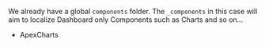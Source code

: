 We already have a global `components` folder. The `_components` in this case will aim to localize Dashboard only Components such as Charts and so on...

- ApexCharts
<!-- PICK ABLE TO CUSTOMIZE CHARTS... -->